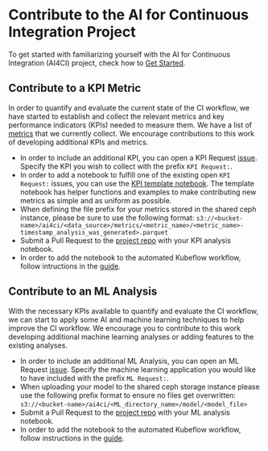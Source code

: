 # Contribute to the AI for Continuous Integration Project

To get started with familiarizing yourself with the AI for Continuous Integration (AI4CI) project, check how to [Get Started](get-started.md).

## Contribute to a KPI Metric

In order to quantify and evaluate the current state of the CI workflow, we have started to establish and collect the relevant metrics and key performance indicators (KPIs) needed to measure them. We have a list of [metrics](../notebooks/data-sources/TestGrid/metrics/README.md) that we currently collect. We encourage contributions to this work of developing additional KPIs and metrics.

- In order to include an additional KPI, you can open a KPI Request [issue](https://github.com/aicoe-aiops/ocp-ci-analysis/issues?q=is%3Aissue+is%3Aopen+%22KPI+Request%22+). Specify the KPI you wish to collect with the prefix `KPI Request:`.
- In order to add a notebook to fulfill one of the existing open `KPI Request:` issues, you can use the [KPI template notebook](../notebooks/data-sources/TestGrid/metrics/metric_template.ipynb). The template notebook has helper functions and examples to make contributing new metrics as simple and as uniform as possible.
- When defining the file prefix for your metrics stored in the shared ceph instance, please be sure to use the following format: `s3://<bucket-name>/ai4ci/<data_source>/metrics/<metric_name>/<metric_name>-timestamp_analysis_was_generated>.parquet`
- Submit a Pull Request to the [project repo](https://github.com/aicoe-aiops/ocp-ci-analysis) with your KPI analysis notebook.
- In order to add the notebook to the automated Kubeflow workflow, follow intructions in the [guide](automating-using-elyra.md).

## Contribute to an ML Analysis

With the necessary KPIs available to quantify and evaluate the CI workflow, we can start to apply some AI and machine learning techniques to help improve the CI workflow. We encourage you to contribute to this work developing additional machine learning analyses or adding features to the existing analyses.

- In order to include an additional ML Analysis, you can open an ML Request [issue](https://github.com/aicoe-aiops/ocp-ci-analysis/issues?q=is%3Aissue+is%3Aopen+%22ML+Request%22+). Specify the machine learning application you would like to have included with the prefix `ML Request:`.
- When uploading your model to the shared ceph storage instance please use the following prefix format to ensure no files get overwritten: `s3://<bucket-name>/ai4ci/<ML_directory_name>/model/<model_file>`
- Submit a Pull Request to the [project repo](https://github.com/aicoe-aiops/ocp-ci-analysis) with your ML analysis notebook.
- In order to add the notebook to the automated Kubeflow workflow, follow instructions in the [guide](automating-using-elyra.md).
